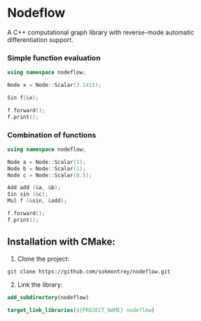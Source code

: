# Nodeflow

A C++ computational graph library with reverse-mode automatic differentiation support.

### Simple function evaluation
```cpp
using namespace nodeflow;

Node x = Node::Scalar(3.1415);

Sin f(&x);

f.forward();
f.print();
```

### Combination of functions
```cpp
using namespace nodeflow;

Node a = Node::Scalar(1);
Node b = Node::Scalar(1);
Node c = Node::Scalar(0.5);

Add add (&a, &b);
Sin sin (&c);
Mul f (&sin, &add);

f.forward();
f.print();
```

## Installation with CMake:

1. Clone the project:

```bash
git clone https://github.com/sokmontrey/nodeflow.git
```

2. Link the library:

```cmake
add_subdirectory(nodeflow)

target_link_libraries(${PROJECT_NAME} nodeflow)
```

